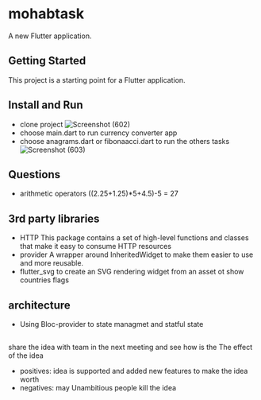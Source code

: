 # mohabtask

A new Flutter application.

## Getting Started

This project is a starting point for a Flutter application.

## Install and Run
- clone project
![Screenshot (602)](https://user-images.githubusercontent.com/44276926/102722161-f0e05d80-4307-11eb-8a61-59dc3de550f9.png)
- choose main.dart to run currency converter app 
- choose anagrams.dart or fibonaacci.dart to run the others tasks
![Screenshot (603)](https://user-images.githubusercontent.com/44276926/102722261-a57a7f00-4308-11eb-9f1c-b50a20cfe4d0.png)

## Questions

- arithmetic operators
((2.25+1.25)*5+4.5)-5 = 27

## 3rd party libraries 
- HTTP 
  This package contains a set of high-level functions and classes that make it easy to consume HTTP resources
- provider
  A wrapper around InheritedWidget to make them easier to use and more reusable.
- flutter_svg
  to create an SVG rendering widget from an asset ot show countries flags 
  
## architecture
- Using Bloc-provider to state managmet and statful state 

##
share the idea with team in the next meeting and see how is the The effect of the idea
- positives: idea is supported and added new features to make the idea worth
- negatives: may Unambitious people kill the idea 

